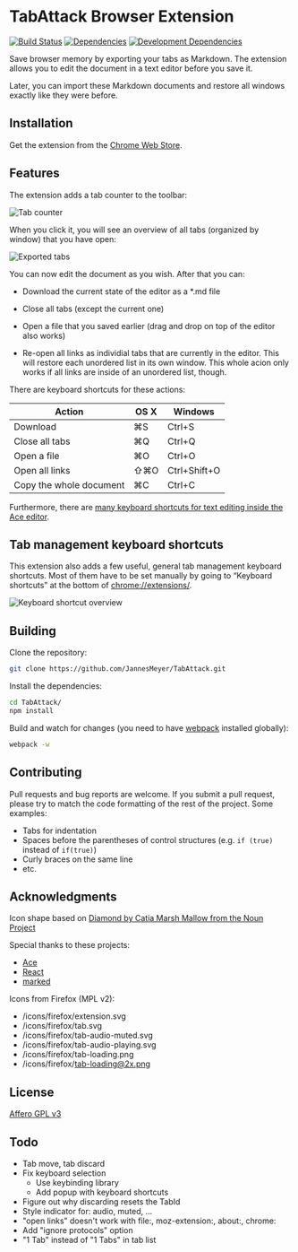# TabAttack Browser Extension

[![Build Status](https://travis-ci.org/JannesMeyer/TabAttack.svg?branch=master)](https://travis-ci.org/JannesMeyer/TabAttack)
[![Dependencies](https://david-dm.org/JannesMeyer/TabAttack.svg)](https://david-dm.org/JannesMeyer/TabAttack)
[![Development Dependencies](https://david-dm.org/JannesMeyer/TabAttack/dev-status.svg)](https://david-dm.org/JannesMeyer/TabAttack#info=devDependencies)

Save browser memory by exporting your tabs as Markdown. The extension allows you to edit the document in a text editor before you save it.

Later, you can import these Markdown documents and restore all windows exactly like they were before.

## Installation

Get the extension from the [Chrome Web Store](https://chrome.google.com/webstore/detail/tabattack/ginflokhdahakklidfjlogllkkhokidj).

## Features

The extension adds a tab counter to the toolbar:

![Tab counter](https://cloud.githubusercontent.com/assets/704336/6197251/9ea23dbe-b3e2-11e4-9e96-92f5f2783b85.png)

When you click it, you will see an overview of all tabs (organized by window) that you have open:

![Exported tabs](https://cloud.githubusercontent.com/assets/704336/6196991/056f4392-b3df-11e4-871e-33ed649db893.png)

You can now edit the document as you wish. After that you can:

- Download the current state of the editor as a *.md file

- Close all tabs (except the current one)

- Open a file that you saved earlier (drag and drop on top of the editor also works)

- Re-open all links as individial tabs that are currently in the editor. This will restore each unordered list in its own window. This whole acion only works if all links are inside of an unordered list, though.

There are keyboard shortcuts for these actions:

Action | OS X | Windows
-------|------|--------
Download | ⌘S | Ctrl+S
Close all tabs | ⌘Q | Ctrl+Q
Open a file | ⌘O | Ctrl+O
Open all links | ⇧⌘O | Ctrl+Shift+O
Copy the whole document | ⌘C | Ctrl+C

Furthermore, there are [many keyboard shortcuts for text editing inside the Ace editor](https://github.com/ajaxorg/ace/wiki/Default-Keyboard-Shortcuts).

## Tab management keyboard shortcuts

This extension also adds a few useful, general tab management keyboard shortcuts. Most of them have to be set manually by going to “Keyboard shortcuts” at the bottom of [chrome://extensions/](chrome://extensions/).

![Keyboard shortcut overview](https://cloud.githubusercontent.com/assets/704336/6196998/16341fe0-b3df-11e4-8dcb-a58665ffd354.png)

## Building

Clone the repository:

~~~bash
git clone https://github.com/JannesMeyer/TabAttack.git
~~~

Install the dependencies:

~~~bash
cd TabAttack/
npm install
~~~

Build and watch for changes (you need to have [webpack](https://www.npmjs.com/package/webpack) installed globally):

~~~bash
webpack -w
~~~

## Contributing

Pull requests and bug reports are welcome. If you submit a pull request, please try to match the code formatting of the rest of the project. Some examples:

- Tabs for indentation
- Spaces before the parentheses of control structures (e.g. `if (true)` instead of `if(true)`)
- Curly braces on the same line
- etc.

## Acknowledgments

Icon shape based on [Diamond by Catia Marsh Mallow from the Noun Project](https://thenounproject.com/term/star/28082/)

Special thanks to these projects:

- [Ace](https://ace.c9.io/)
- [React](https://reactjs.org/)
- [marked](https://github.com/markedjs/marked)

Icons from Firefox (MPL v2):

 - /icons/firefox/extension.svg
 - /icons/firefox/tab.svg
 - /icons/firefox/tab-audio-muted.svg
 - /icons/firefox/tab-audio-playing.svg
 - /icons/firefox/tab-loading.png
 - /icons/firefox/tab-loading@2x.png

## License

[Affero GPL v3](https://spdx.org/licenses/AGPL-3.0-only.html)

## Todo

- Tab move, tab discard
- Fix keyboard selection
	- Use keybinding library
	- Add popup with keyboard shortcuts
- Figure out why discarding resets the TabId
- Style indicator for: audio, muted, ...
- "open links" doesn't work with file:, moz-extension:, about:, chrome:
- Add "ignore protocols" option
- "1 Tab" instead of "1 Tabs" in tab list
